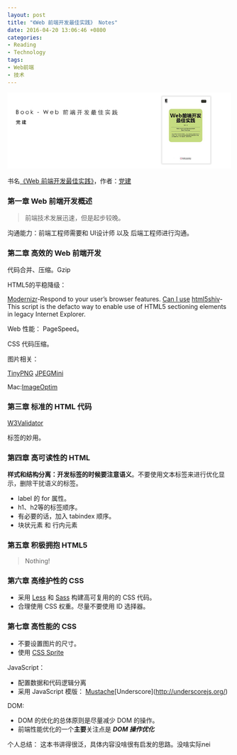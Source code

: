 ```yaml
---
layout: post
title: "《Web 前端开发最佳实践》 Notes"
date: 2016-04-20 13:06:46 +0800
categories:
- Reading
- Technology
tags: 
- Web前端
- 技术
---
```


![book-Web-Front-End-Development-Best-Practices](/uploads/books/book-Web-Front-End-Development-Best-Practices.jpg)


书名[《Web 前端开发最佳实践》](https://book.douban.com/subject/26305106/)，作者：[党建](http://www.cnblogs.com/dangjian/p/4228313.html)


<!-- more -->


### 第一章 Web 前端开发概述

> 前端技术发展迅速，但是起步较晚。

沟通能力：前端工程师需要和 UI设计师 以及 后端工程师进行沟通。


### 第二章 高效的 Web 前端开发

代码合并、压缩。Gzip

HTML5的平稳降级：

[Modernizr](modernizr.com)-Respond to your user’s browser features.
[Can I use](http://caniuse.com/)
[html5shiv](https://github.com/aFarkas/html5shiv)-This script is the defacto way to enable use of HTML5 sectioning elements in legacy Internet Explorer. 

Web 性能： PageSpeed。

CSS 代码压缩。

图片相关：

[TinyPNG](https://tinypng.com/)
[JPEGMini](http://www.jpegmini.com/)

Mac:[ImageOptim](https://imageoptim.com/mac)


### 第三章 标准的 HTML 代码

[W3Validator](https://validator.w3.org/)

<meta>标签的妙用。


### 第四章 高可读性的 HTML

**样式和结构分离：**开发标签的时候要注意**语义**。不要使用文本标签来进行优化显示，删除干扰语义的标签。

- label 的 for 属性。
- h1、h2等的标签顺序。
- 有必要的话，加入 tabindex 顺序。
- 块状元素 和 行内元素


### 第五章 积极拥抱 HTML5

> Nothing!


### 第六章 高维护性的 CSS

- 采用 [Less](http://lesscss.org/) 和 [Sass](http://sass-lang.com/) 构建高可复用的的 CSS 代码。
- 合理使用 CSS 权重。尽量不要使用 ID 选择器。


### 第七章 高性能的 CSS

- 不要设置图片的尺寸。
- 使用 [CSS Sprite](http://www.w3schools.com/css/css_image_sprites.asp)




JavaScript：

- 配置数据和代码逻辑分离
- 采用 JavaScript 模版： [Mustache](https://mustache.github.io/)\[Underscore](http://underscorejs.org/)


DOM:

- DOM 的优化的总体原则是尽量减少 DOM 的操作。
- 前端性能优化的一个**主要**关注点是 ***DOM 操作优化***



个人总结：
这本书讲得很泛，具体内容没啥很有启发的思路。没啥实际nei



















